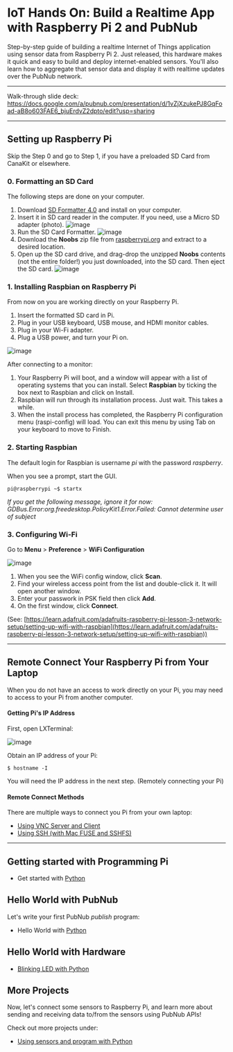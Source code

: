 # IoT Hands On: Build a Realtime App with Raspberry Pi 2 and PubNub

Step-by-step guide of building a realtime Internet of Things application using sensor data from Raspberry Pi 2. Just released, this hardware makes it quick and easy to build and deploy internet-enabled sensors. You'll also learn how to aggregate that sensor data and display it with realtime updates over the PubNub network.

---

Walk-through slide deck:
https://docs.google.com/a/pubnub.com/presentation/d/1vZjXzukePJ8GqFoad-aB8o603FAE6_bjuErdvZ2dpto/edit?usp=sharing

---

## Setting up Raspberry Pi

Skip the Step 0 and go to Step 1, if you have a preloaded SD Card from CanaKit or elsewhere.

### 0. Formatting an SD Card

The following steps are done on your computer.

1. Download [SD Formatter 4.0](https://www.sdcard.org/downloads/formatter_4) and install on your computer.
2. Insert it in SD card reader in the computer. If you need, use a Micro SD adapter (photo).
![image](images/sd-adapter.jpg)
3. Run the SD Card Formatter.
![image](images/sd-formatter.png)
4. Download the **Noobs** zip file from [raspberrypi.org](http://www.raspberrypi.org/downloads/) and extract to a desired location.
5. Open up the SD card drive, and drag-drop the unzipped **Noobs** contents (not the entire folder!) you just downloaded, into the SD card. Then eject the SD card.
![image](images/noobs.png)

### 1. Installing Raspbian on Raspberry Pi

From now on you are working directly on your Raspberry Pi.

1. Insert the formatted SD card in Pi.
2. Plug in your USB keyboard, USB mouse, and HDMI monitor cables.
3. Plug in your Wi-Fi adapter.
4. Plug a USB power, and turn your Pi on.

![image](images/piperipherals.png)

After connecting to a monitor:

1. Your Raspberry Pi will boot, and a window will appear with a list of operating systems that you can install. Select **Raspbian** by ticking the box next to Raspbian and click on Install.
2. Raspbian will run through its installation process. Just wait. This takes a while.
3. When the install process has completed, the Raspberry Pi configuration menu (raspi-config) will load. You can exit this menu by using Tab on your keyboard to move to Finish.

### 2. Starting Raspbian

The default login for Raspbian is username *pi* with the password *raspberry*.

When you see a prompt, start the GUI.

`pi@raspberrypi ~$ startx`

*If you get the following message, ignore it for now:
GDBus.Error:org.freedesktop.PolicyKit1.Error.Failed: Cannot determine user of subject*

### 3. Configuring Wi-Fi

Go to **Menu** > **Preference** > **WiFi Configuration**

![image](images/wifi-config.png)

1. When you see the WiFi config window, click **Scan**.
2. Find your wireless access point from the list and double-click it. It will open another window.
3. Enter your passwork in PSK field then click **Add**.
4. On the first window, click **Connect**.

(See: [https://learn.adafruit.com/adafruits-raspberry-pi-lesson-3-network-setup/setting-up-wifi-with-raspbian](https://learn.adafruit.com/adafruits-raspberry-pi-lesson-3-network-setup/setting-up-wifi-with-raspbian))


---

## Remote Connect Your Raspberry Pi from Your Laptop

When you do not have an access to work directly on your Pi, you may need to access to your Pi from another computer.


#### Getting Pi's IP Address

First, open LXTerminal:
 
![image](images/LXTerminal.png)

Obtain an IP address of your Pi:

`$ hostname -I`

You will need the IP address in the next step. (Remotely connecting your Pi)

#### Remote Connect Methods

There are multiple ways to connect you Pi from your own laptop:

- [Using VNC Server and Client](remote-vnc.md)
- [Using SSH (with Mac FUSE and SSHFS)](SSHFS%2BMacFUSE.md)

---

## Getting started with Programming Pi

- Get started with [Python](projects-python/)

## Hello World with PubNub

Let's write your first PubNub *publish* program:

- Hello World with [Python](projects-python/helloworld/)


## Hello World with Hardware

- [Blinking LED with Python](projects-python/led/)

## More Projects

Now, let's connect some sensors to Raspberry Pi, and learn more about sending and receiving data to/from the sensors using PubNub APIs!

Check out more projects under:

- [Using sensors and program with Python](projects-python)

